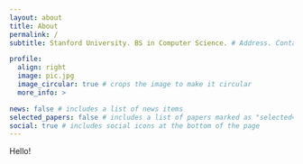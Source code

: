 ```yaml
---
layout: about
title: About
permalink: /
subtitle: Stanford University. BS in Computer Science. # Address. Contacts. Moto. Etc.

profile:
  align: right
  image: pic.jpg
  image_circular: true # crops the image to make it circular
  more_info: >

news: false # includes a list of news items
selected_papers: false # includes a list of papers marked as "selected={true}"
social: true # includes social icons at the bottom of the page
---
```


Hello!

